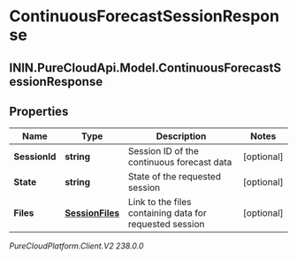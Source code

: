 # ContinuousForecastSessionResponse

## ININ.PureCloudApi.Model.ContinuousForecastSessionResponse

## Properties

|Name | Type | Description | Notes|
|------------ | ------------- | ------------- | -------------|
| **SessionId** | **string** | Session ID of the continuous forecast data | [optional] |
| **State** | **string** | State of the requested session | [optional] |
| **Files** | [**SessionFiles**](SessionFiles) | Link to the files containing data for requested session | [optional] |



_PureCloudPlatform.Client.V2 238.0.0_
